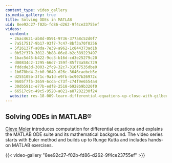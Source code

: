 ```yaml
---
content_type: video_gallery
is_media_gallery: true
title: Solving ODEs in MATLAB
uid: 8ee92c27-f02b-fd86-d262-9f4ce23755ef
videos:
  content:
  - 26ac4621-ab8d-0591-9736-377a8c52d0f7
  - 7a517517-9b17-93f7-7c47-8bf3a70f0256
  - 5f26137f-a0da-7e39-a962-1c844373ad1b
  - 0b52f370-3012-3b88-06e8-b2c389223497
  - 1bac5d45-b422-9cc3-b16d-cd3e25279c20
  - d00834c2-1295-66d7-159f-85f74a58c729
  - fddcde3d-3003-2fc9-32c7-316f7535dbe0
  - 1b670bd4-2cb0-9649-d26c-3646caebcb5e
  - d255105b-3f1c-9a1d-e9fb-bc907b26972c
  - 9605f7f5-3659-6cda-c73f-c74f9e6554a4
  - 30db591c-e77b-edf8-2518-6928b9b320f0
  - 66517c9c-49c5-9520-a021-a87282230f24
  website: res-18-009-learn-differential-equations-up-close-with-gilbert-strang-and-cleve-moler-fall-2015
---
```


Solving ODEs in MATLAB®
-----------------------

[Cleve Moler](http://www.mathworks.com/company/aboutus/founders/clevemoler.html) introduces computation for differential equations and explains the MATLAB ODE suite and its mathematical background. The video series starts with Euler method and builds up to Runge Kutta and includes hands-on MATLAB exercises.

{{< video-gallery "8ee92c27-f02b-fd86-d262-9f4ce23755ef" >}}

